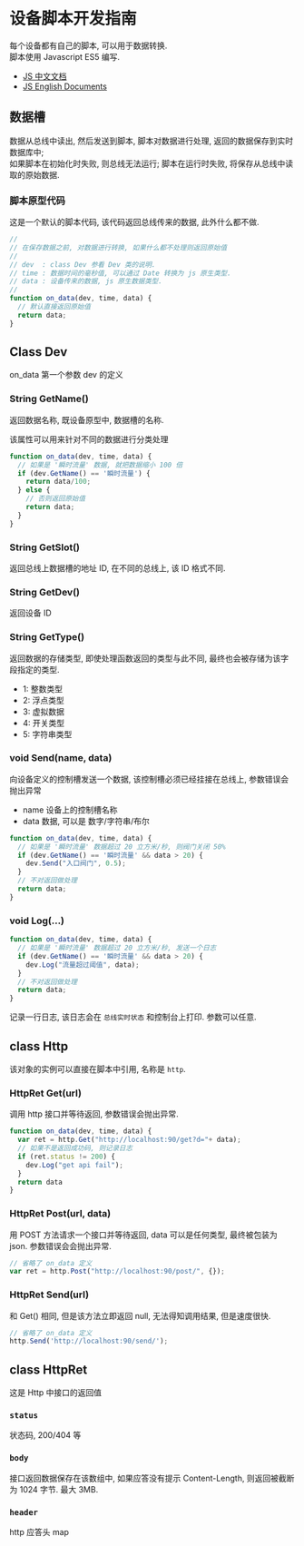 # 设备脚本开发指南

每个设备都有自己的脚本, 可以用于数据转换.  
脚本使用 Javascript ES5 编写.

* [JS 中文文档](https://developer.mozilla.org/zh-CN/docs/Web/JavaScript)
* [JS English Documents](https://developer.mozilla.org/en-US/docs/Web/JavaScript)


## 数据槽

数据从总线中读出, 然后发送到脚本, 脚本对数据进行处理, 返回的数据保存到实时数据库中;  
如果脚本在初始化时失败, 则总线无法运行; 脚本在运行时失败, 将保存从总线中读取的原始数据.


### 脚本原型代码

这是一个默认的脚本代码, 该代码返回总线传来的数据, 此外什么都不做.

```javascript
//
// 在保存数据之前, 对数据进行转换, 如果什么都不处理则返回原始值
//
// dev  : class Dev 参看 Dev 类的说明.
// time : 数据时间的毫秒值, 可以通过 Date 转换为 js 原生类型.
// data : 设备传来的数据, js 原生数据类型.
//
function on_data(dev, time, data) {
  // 默认直接返回原始值
  return data;
}
```


## Class Dev

on_data 第一个参数 dev 的定义

### String GetName()

返回数据名称, 既设备原型中, 数据槽的名称.

该属性可以用来针对不同的数据进行分类处理

```javascript
function on_data(dev, time, data) {
  // 如果是 '瞬时流量' 数据, 就把数据缩小 100 倍
  if (dev.GetName() == '瞬时流量') {
    return data/100;
  } else {
    // 否则返回原始值
    return data;
  }
}
```

### String GetSlot() 

返回总线上数据槽的地址 ID, 在不同的总线上, 该 ID 格式不同.

### String GetDev() 

返回设备 ID

### String GetType() 

返回数据的存储类型, 即使处理函数返回的类型与此不同, 最终也会被存储为该字段指定的类型.

* 1: 整数类型
* 2: 浮点类型
* 3: 虚拟数据
* 4: 开关类型
* 5: 字符串类型

### void Send(name, data)

向设备定义的控制槽发送一个数据, 该控制槽必须已经挂接在总线上, 参数错误会抛出异常

* name 设备上的控制槽名称
* data 数据, 可以是 数字/字符串/布尔

```javascript
function on_data(dev, time, data) {
  // 如果是 '瞬时流量' 数据超过 20 立方米/秒, 则阀门关闭 50%
  if (dev.GetName() == '瞬时流量' && data > 20) {
    dev.Send("入口阀门", 0.5);
  }
  // 不对返回做处理
  return data;
}
```

### void Log(...)

```javascript
function on_data(dev, time, data) {
  // 如果是 '瞬时流量' 数据超过 20 立方米/秒, 发送一个日志
  if (dev.GetName() == '瞬时流量' && data > 20) {
    dev.Log("流量超过阈值", data);
  }
  // 不对返回做处理
  return data;
}
```

记录一行日志, 该日志会在 `总线实时状态` 和控制台上打印.
参数可以任意.


## class Http

该对象的实例可以直接在脚本中引用, 名称是 `http`.

### HttpRet Get(url)

调用 http 接口并等待返回, 参数错误会抛出异常.

```javascript
function on_data(dev, time, data) {
  var ret = http.Get("http://localhost:90/get?d="+ data);
  // 如果不是返回成功码, 则记录日志
  if (ret.status != 200) {
    dev.Log("get api fail");
  }
  return data
}
```

### HttpRet Post(url, data)

用 POST 方法请求一个接口并等待返回, data 可以是任何类型, 最终被包装为 json.
参数错误会会抛出异常.

```javascript
// 省略了 on_data 定义
var ret = http.Post("http://localhost:90/post/", {});
```

### HttpRet Send(url)

和 Get() 相同, 但是该方法立即返回 null, 无法得知调用结果, 但是速度很快.

```javascript
// 省略了 on_data 定义
http.Send('http://localhost:90/send/');
```


## class HttpRet

这是 Http 中接口的返回值

### `status`  

状态码, 200/404 等

### `body`    

接口返回数据保存在该数组中, 如果应答没有提示 Content-Length,
则返回被截断为 1024 字节. 最大 3MB.

### `header`  

http 应答头 map